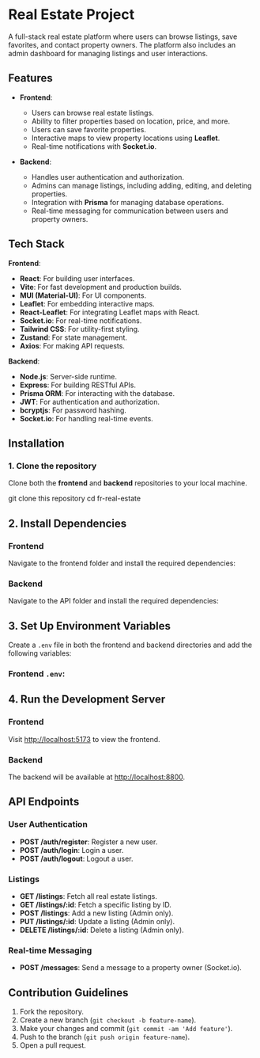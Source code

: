 # Real Estate Project

A full-stack real estate platform where users can browse listings, save favorites, and contact property owners. The platform also includes an admin dashboard for managing listings and user interactions.

## Features

- **Frontend**:  
  - Users can browse real estate listings.
  - Ability to filter properties based on location, price, and more.
  - Users can save favorite properties.
  - Interactive maps to view property locations using **Leaflet**.
  - Real-time notifications with **Socket.io**.
  
- **Backend**:  
  - Handles user authentication and authorization.
  - Admins can manage listings, including adding, editing, and deleting properties.
  - Integration with **Prisma** for managing database operations.
  - Real-time messaging for communication between users and property owners.

## Tech Stack

**Frontend**:
- **React**: For building user interfaces.
- **Vite**: For fast development and production builds.
- **MUI (Material-UI)**: For UI components.
- **Leaflet**: For embedding interactive maps.
- **React-Leaflet**: For integrating Leaflet maps with React.
- **Socket.io**: For real-time notifications.
- **Tailwind CSS**: For utility-first styling.
- **Zustand**: For state management.
- **Axios**: For making API requests.

**Backend**:
- **Node.js**: Server-side runtime.
- **Express**: For building RESTful APIs.
- **Prisma ORM**: For interacting with the database.
- **JWT**: For authentication and authorization.
- **bcryptjs**: For password hashing.
- **Socket.io**: For handling real-time events.

## Installation

### 1. Clone the repository
Clone both the **frontend** and **backend** repositories to your local machine.


git clone this repository
cd fr-real-estate

## 2. Install Dependencies

### Frontend
Navigate to the frontend folder and install the required dependencies:


### Backend
Navigate to the API folder and install the required dependencies:


## 3. Set Up Environment Variables

Create a `.env` file in both the frontend and backend directories and add the following variables:

### Frontend `.env`:


## 4. Run the Development Server

### Frontend


Visit [http://localhost:5173](http://localhost:5173) to view the frontend.

### Backend


The backend will be available at [http://localhost:8800](http://localhost:8800).

## API Endpoints

### User Authentication
- **POST /auth/register**: Register a new user.
- **POST /auth/login**: Login a user.
- **POST /auth/logout**: Logout a user.

### Listings
- **GET /listings**: Fetch all real estate listings.
- **GET /listings/:id**: Fetch a specific listing by ID.
- **POST /listings**: Add a new listing (Admin only).
- **PUT /listings/:id**: Update a listing (Admin only).
- **DELETE /listings/:id**: Delete a listing (Admin only).

### Real-time Messaging
- **POST /messages**: Send a message to a property owner (Socket.io).

## Contribution Guidelines

1. Fork the repository.
2. Create a new branch (`git checkout -b feature-name`).
3. Make your changes and commit (`git commit -am 'Add feature'`).
4. Push to the branch (`git push origin feature-name`).
5. Open a pull request.


